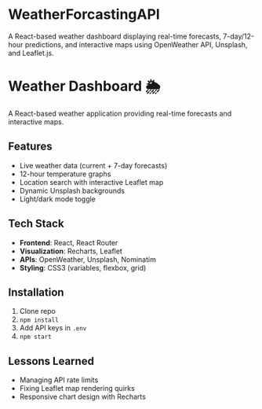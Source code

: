 # WeatherForcastingAPI
A React-based weather dashboard displaying real-time forecasts, 7-day/12-hour predictions, and interactive maps using OpenWeather API, Unsplash, and Leaflet.js.  

# Weather Dashboard 🌦️

A React-based weather application providing real-time forecasts and interactive maps.

## Features
- Live weather data (current + 7-day forecasts)  
- 12-hour temperature graphs  
- Location search with interactive Leaflet map  
- Dynamic Unsplash backgrounds  
- Light/dark mode toggle  

## Tech Stack
- **Frontend**: React, React Router  
- **Visualization**: Recharts, Leaflet  
- **APIs**: OpenWeather, Unsplash, Nominatim  
- **Styling**: CSS3 (variables, flexbox, grid)  

## Installation
1. Clone repo  
2. `npm install`  
3. Add API keys in `.env`  
4. `npm start`  

## Lessons Learned
- Managing API rate limits  
- Fixing Leaflet map rendering quirks  
- Responsive chart design with Recharts  

